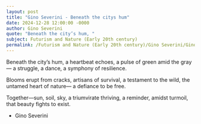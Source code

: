 ```yaml
---
layout: post
title: "Gino Severini - Beneath the citys hum"
date: 2024-12-28 12:00:00 -0000
author: Gino Severini
quote: "Beneath the city’s hum, "
subject: Futurism and Nature (Early 20th century)
permalink: /Futurism and Nature (Early 20th century)/Gino Severini/Gino Severini - Beneath the citys hum
---
```


Beneath the city’s hum, 
a heartbeat echoes, 
a pulse of green amid the gray— 
a struggle, a dance, 
a symphony of resilience.

Blooms erupt from cracks, 
artisans of survival, 
a testament to the wild, 
the untamed heart of nature— 
a defiance to be free.

Together—sun, soil, sky, 
a triumvirate thriving, 
a reminder, amidst turmoil, 
that beauty fights to exist.

- Gino Severini
